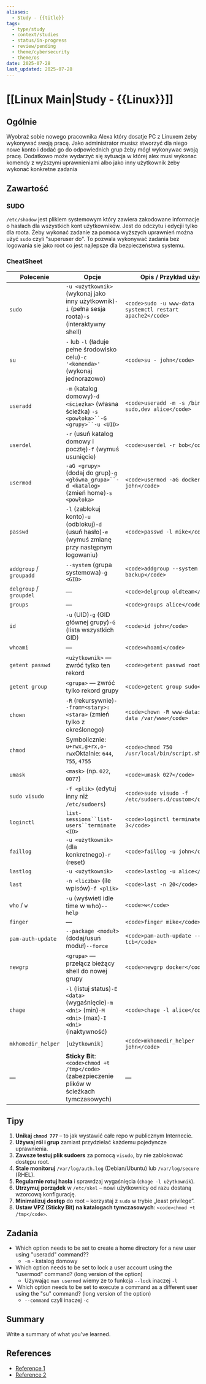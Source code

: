 ```yaml
---
aliases:
  - Study - {{title}}
tags:
  - type/study
  - context/studies
  - status/in-progress
  - review/pending
  - theme/cybersecurity
  - theme/os
date: 2025-07-28
last_updated: 2025-07-28
---
```


# [[Linux Main|Study - {{Linux}}]]

## Ogólnie
Wyobraź sobie nowego pracownika Alexa który dosatje PC z Linuxem żeby wykonywać swoją pracę. Jako administrator musisz stworzyć dla niego nowe konto i dodać go do odpowiednich grup żeby mógł wykonywac swoją pracę. Dodatkowo może wydarzyć się sytuacja w której alex musi wykonac komendy z wyższymi uprawnieniami albo jako inny użytkownik żeby wykonać konkretne zadania

## Zawartość
### SUDO
`/etc/shadow` jest plikiem systemowym który zawiera zakodowane informacje o hasłach dla wszystkich kont użytkowników. Jest do odczytu i edycjii tylko dla roota.
Żeby wykonać zadanie za pomoca wyższych uprawnień można użyć `sudo` czyli "superuser do". To pozwala wykonywać zadania bez logowania sie jako root co jest najlepsze dla bezpieczeństwa systemu.

### CheatSheet
| **Polecenie**           | **Opcje**                                                                                                  | **Opis / Przykład użycia**                                |
| ----------------------- | ---------------------------------------------------------------------------------------------------------- | --------------------------------------------------------- |
| `sudo`                  | `-u <użytkownik>` (wykonaj jako inny użytkownik)`-i` (pełna sesja roota)`-s` (interaktywny shell)          | `<code>sudo -u www-data systemctl restart apache2</code>` |
| `su`                    | `-` lub `-l` (ładuje pełne środowisko celu)`-c '<komenda>'` (wykonaj jednorazowo)                          | `<code>su - john</code>`                                  |
| `useradd`               | `-m` (katalog domowy)`-d <ścieżka>` (własna ścieżka)                  `-s <powłoka>``-G <grupy>``-u <UID>` | `<code>useradd -m -s /bin/zsh -G sudo,dev alice</code>`   |
| `userdel`               | `-r` (usuń katalog domowy i pocztę)`-f` (wymuś usunięcie)                                                  | `<code>userdel -r bob</code>`                             |
| `usermod`               | `-aG <grupy>` (dodaj do grup)`-g <główna_grupa>``-d <katalog>` (zmień home)`-s <powłoka>`                  | `<code>usermod -aG docker john</code>`                    |
| `passwd`                | `-l` (zablokuj konto)`-u` (odblokuj)`-d` (usuń hasło)`-e` (wymuś zmianę przy następnym logowaniu)          | `<code>passwd -l mike</code>`                             |
| `addgroup` / `groupadd` | `--system` (grupa systemowa)`-g <GID>`                                                                     | `<code>addgroup --system backup</code>`                   |
| `delgroup` / `groupdel` | —                                                                                                          | `<code>delgroup oldteam</code>`                           |
| `groups`                | —                                                                                                          | `<code>groups alice</code>`                               |
| `id`                    | `-u` (UID)`-g` (GID głównej grupy)`-G` (lista wszystkich GID)                                              | `<code>id john</code>`                                    |
| `whoami`                | —                                                                                                          | `<code>whoami</code>`                                     |
| `getent passwd`         | `<użytkownik>` — zwróć tylko ten rekord                                                                    | `<code>getent passwd root</code>`                         |
| `getent group`          | `<grupa>` — zwróć tylko rekord grupy                                                                       | `<code>getent group sudo</code>`                          |
| `chown`                 | `-R` (rekursywnie)`--from=<stary>:<stara>` (zmień tylko z określonego)                                     | `<code>chown -R www-data:www-data /var/www</code>`        |
| `chmod`                 | Symbolicznie: `u+rwx,g+rx,o-rwx`Oktalnie: `644`, `755`, `4755`                                             | `<code>chmod 750 /usr/local/bin/script.sh</code>`         |
| `umask`                 | `<mask>` (np. `022`, `0077`)                                                                               | `<code>umask 027</code>`                                  |
| `sudo visudo`           | `-f <plik>` (edytuj inny niż `/etc/sudoers`)                                                               | `<code>sudo visudo -f /etc/sudoers.d/custom</code>`       |
| `loginctl`              | `list-sessions``list-users``terminate <ID>`                                                                | `<code>loginctl terminate 3</code>`                       |
| `faillog`               | `-u <użytkownik>` (dla konkretnego)`-r` (reset)                                                            | `<code>faillog -u john</code>`                            |
| `lastlog`               | `-u <użytkownik>`                                                                                          | `<code>lastlog -u alice</code>`                           |
| `last`                  | `-n <liczba>` (ile wpisów)`-f <plik>`                                                                      | `<code>last -n 20</code>`                                 |
| `who` / `w`             | `-u` (wyświetl idle time w who)`--help`                                                                    | `<code>w</code>`                                          |
| `finger`                | —                                                                                                          | `<code>finger mike</code>`                                |
| `pam-auth-update`       | `--package <moduł>` (dodaj/usuń moduł)`--force`                                                            | `<code>pam-auth-update --package tcb</code>`              |
| `newgrp`                | `<grupa>` — przełącz bieżący shell do nowej grupy                                                          | `<code>newgrp docker</code>`                              |
| `chage`                 | `-l` (listuj status)`-E <data>` (wygaśnięcie)`-m <dni>` (min)`-M <dni>` (max)`-I <dni>` (inaktywność)      | `<code>chage -l alice</code>`                             |
| `mkhomedir_helper`      | `[użytkownik]`                                                                                             | `<code>mkhomedir_helper john</code>`                      |
| —                       | **Sticky Bit**: `<code>chmod +t /tmp</code>` (zabezpieczenie plików w ścieżkach tymczasowych)              | —                                                         |

## Tipy
1. **Unikaj `chmod 777`** – to jak wystawić całe repo w publicznym Internecie.
2. **Używaj ról i grup** zamiast przydzielać każdemu pojedyncze uprawnienia.
3. **Zawsze testuj plik sudoers** za pomocą `visudo`, by nie zablokować dostępu root.
4. **Stale monitoruj** `/var/log/auth.log` (Debian/Ubuntu) lub `/var/log/secure` (RHEL).
5. **Regularnie rotuj hasła** i sprawdzaj wygaśnięcia (`chage -l użytkownik`).
6. **Utrzymuj porządek** w `/etc/skel` – nowi użytkownicy od razu dostaną wzorcową konfigurację.
7. **Minimalizuj dostęp** do root – korzystaj z `sudo` w trybie „least privilege”.
8. **Ustaw VPZ (Sticky Bit) na katalogach tymczasowych**: `<code>chmod +t /tmp</code>`.
## Zadania
- Which option needs to be set to create a home directory for a new user using "useradd" command??
	- `-m` - katalog domowy
- Which option needs to be set to lock a user account using the "usermod" command? (long version of the option)
	- Używając `man usermod` wiemy że to funkcja `--lock` inaczej `-l`
-  Which option needs to be set to execute a command as a different user using the "su" command? (long version of the option)
	- `--command` czyli inaczej `-c` 


## Summary
Write a summary of what you've learned.

## References
- [Reference 1](link)
- [Reference 2](link)